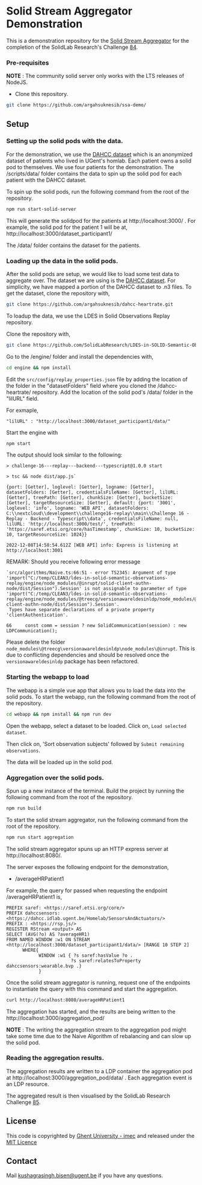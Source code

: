 # Solid Stream Aggregator Demonstration

This is a demonstration repository for the [Solid Stream Aggregator](https://github.com/argahsuknesib/solid-stream-aggregator) for the completion of the 
SolidLab Research's Challenge [84](https://github.com/solidLabResearch/challenges/issues/84).

### Pre-requisites
**NOTE** : The community solid server only works with the LTS releases of NodeJS.

- Clone this repository.
```bash
git clone https://github.com/argahsuknesib/ssa-demo/
```

## Setup

### Setting up the solid pods with the data.
For the demonstration, we use the [DAHCC dataset](https://dahcc.idlab.ugent.be/dataset.html) which is an anonymized dataset of patients who lived in UGent's homlab. 
Each patient owns a solid pod to themselves. We use four patients for the demonstration.
The /scripts/data/ folder contains the data to spin up the solid pod for each patient with the DAHCC dataset.

To spin up the solid pods, run the following command from the root of the repository.
```bash
npm run start-solid-server
```
This will generate the solidpod for the patients at http://localhost:3000/ . For example, the solid pod for the patient 1 will be at, http://localhost:3000/dataset_participant1/

The /data/ folder contains the dataset for the patients.

### Loading up the data in the solid pods.

After the solid pods are setup, we would like to load some test data to aggregate over. The dataset we are using is the [DAHCC dataset](https://dahcc.idlab.ugent.be/dataset.html). For simplicity, we have mapped a portion of the DAHCC dataset to .n3 files. To get the dataset, clone the repository with,

```bash
git clone https://github.com/argahsuknesib/dahcc-heartrate.git
```

To loadup the data, we use the LDES in Solid Observations Replay repository.

Clone the repository with,
```bash
git clone https://github.com/SolidLabResearch/LDES-in-SOLID-Semantic-Observations-Replay
```

Go to the /engine/ folder and install the dependencies with,
```bash
cd engine && npm install
```
Edit the `src/config/replay_properties.json` file by adding the location of the folder in the "datasetFolders" field where you cloned the /dahcc-heartrate/ repository. Add the location of the solid pod's /data/ folder in the "lilURL" field.

For exmaple, 

`"lilURL" : "http://localhost:3000/dataset_participant1/data/"`

Start the engine with 
```bash
npm start
```
The output should look similar to the following:

```shell
> challenge-16---replay---backend---typescript@1.0.0 start

> tsc && node dist/app.js`

{port: [Getter], loglevel: [Getter], logname: [Getter], datasetFolders: [Getter], credentialsFileName: [Getter], lilURL: [Getter], treePath: [Getter], chunkSize: [Getter], bucketSize: [Getter], targetResourceSize: [Getter], default: {port: '3001', loglevel: 'info', logname: 'WEB API', datasetFolders: C:\\nextcloud\\development\\challenge16-replay\\main\\Challenge 16 - Replay - Backend - Typescript\\data', credentialsFileName: null, lilURL: 'http://localhost:3000/test/', treePath: 'https://saref.etsi.org/core/hasTimestamp', chunkSize: 10, bucketSize: 10, targetResourceSize: 1024}}

2022-12-08T14:58:54.612Z [WEB API] info: Express is listening at http://localhost:3001
```
REMARK: Should you receive following error message

```shell
`src/algorithms/Naive.ts:66:51 - error TS2345: Argument of type 'import("C:/temp/CLEAN3/ldes-in-solid-semantic-observations-replay/engine/node_modules/@inrupt/solid-client-authn-node/dist/Session").Session' is not assignable to parameter of type 'import("C:/temp/CLEAN3/ldes-in-solid-semantic-observations-replay/engine/node_modules/@treecg/versionawareldesinldp/node_modules/@inrupt/solid-client-authn-node/dist/Session").Session'.
 Types have separate declarations of a private property 'clientAuthentication'.

66     const comm = session ? new SolidCommunication(session) : new LDPCommunication();
```

Please delete the folder `node_modules\@treecg\versionawareldesinldp\node_modules\@inrupt`. 
This is due to conflicting dependencies and 
should be resolved once the `versionawareldesinldp` package has been refactored.

### Starting the webapp to load

The webapp is a simple vue app that allows you to load the data into the solid pods. To start the webapp, run the following command from the root of the repository.
```bash
cd webapp && npm install && npm run dev
```

Open the webapp, select a dataset to be loaded. Click on, `Load selected dataset`.

Then click on, 'Sort observation subjects' followed by `Submit remaining observations`.

The data will be loaded up in the solid pod.


### Aggregation over the solid pods.
Spun up a new instance of the terminal.
Build the project by running the following command from the root of the repository.
```bash
npm run build
```
To start the solid stream aggregator, run the following command from the root of the repository.
```bash
npm run start aggregation
```
The solid stream aggregator spuns up an HTTP express server at http://localhost:8080/.

 The server exposes the following endpoint for the demonstration,
- /averageHRPatient1

For example, the query for passed when requesting the endpoint /averageHRPatient1 is,
```sparql
PREFIX saref: <https://saref.etsi.org/core/> 
PREFIX dahccsensors: <https://dahcc.idlab.ugent.be/Homelab/SensorsAndActuators/>
PREFIX : <https://rsp.js/>
REGISTER RStream <output> AS
SELECT (AVG(?o) AS ?averageHR1)
FROM NAMED WINDOW :w1 ON STREAM <http://localhost:3000/dataset_participant1/data/> [RANGE 10 STEP 2]
      WHERE{
            WINDOW :w1 { ?s saref:hasValue ?o .
                        ?s saref:relatesToProperty dahccsensors:wearable.bvp .}
            }
```
Once the solid stream aggregator is running, request one of the endpoints to instantiate the query with this command and start the aggregation.

```bash
curl http://localhost:8080/averageHRPatient1
```

The aggregation has started, and the results are being written to the 
http://localhost:3000/aggregation_pod/

**NOTE** : The writing the aggregation stream to the aggregation pod might take some time due to the Naive Algorithm of rebalancing and can slow up the solid pod.


### Reading the aggregation results.

The aggregation results are written to a LDP container the aggregation pod at http://localhost:3000/aggregation_pod/data/ . Each aggregation event is an LDP resource.

The aggregated result is then visualised by the SolidLab Research Challenge [85](https://github.com/solidLabResearch/challenges/issues/85).

## License
 
This code is copyrighted by [Ghent University - imec](https://www.ugent.be/ea/idlab/en) and released under the [MIT Licence](./LICENCE)

## Contact 
Mail kushagrasingh.bisen@ugent.be if you have any questions.
